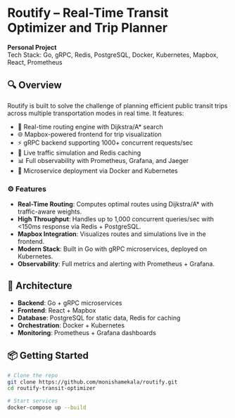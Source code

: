 # Routify – Real-Time Transit Optimizer and Trip Planner

**Personal Project**  
Tech Stack: Go, gRPC, Redis, PostgreSQL, Docker, Kubernetes, Mapbox, React, Prometheus

## 🔍 Overview

Routify is built to solve the challenge of planning efficient public transit trips across multiple transportation modes in real time. It features:

- 🚦 Real-time routing engine with Dijkstra/A* search
- 🌐 Mapbox-powered frontend for trip visualization
- ⚡ gRPC backend supporting 1000+ concurrent requests/sec
- 🧠 Live traffic simulation and Redis caching
- 📊 Full observability with Prometheus, Grafana, and Jaeger
- 🐳 Microservice deployment via Docker and Kubernetes

### ⚙️ Features

- **Real-Time Routing**: Computes optimal routes using Dijkstra/A* with traffic-aware weights.
- **High Throughput**: Handles up to 1,000 concurrent queries/sec with <150ms response via Redis + PostgreSQL.
- **Mapbox Integration**: Visualizes routes and simulations live in the frontend.
- **Modern Stack**: Built in Go with gRPC microservices, deployed on Kubernetes.
- **Observability**: Full metrics and alerting with Prometheus + Grafana.

## 🧱 Architecture

- **Backend**: Go + gRPC microservices
- **Frontend**: React + Mapbox
- **Database**: PostgreSQL for static data, Redis for caching
- **Orchestration**: Docker + Kubernetes
- **Monitoring**: Prometheus + Grafana dashboards

## 📦 Getting Started

```bash
# Clone the repo
git clone https://github.com/monishamekala/routify.git
cd routify-transit-optimizer

# Start services
docker-compose up --build
